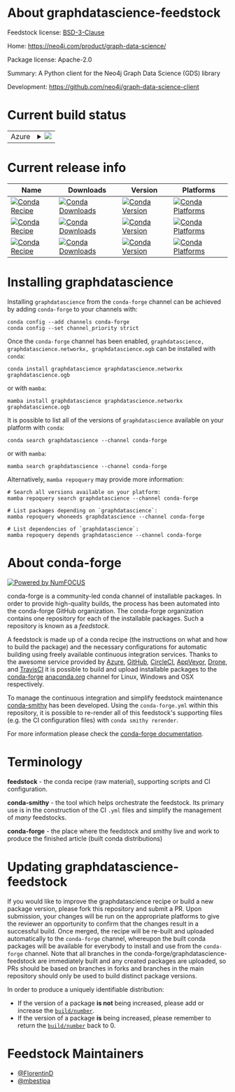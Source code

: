 About graphdatascience-feedstock
================================

Feedstock license: [BSD-3-Clause](https://github.com/conda-forge/graphdatascience-feedstock/blob/main/LICENSE.txt)

Home: https://neo4j.com/product/graph-data-science/

Package license: Apache-2.0

Summary: A Python client for the Neo4j Graph Data Science (GDS) library

Development: https://github.com/neo4j/graph-data-science-client

Current build status
====================


<table>
    
  <tr>
    <td>Azure</td>
    <td>
      <details>
        <summary>
          <a href="https://dev.azure.com/conda-forge/feedstock-builds/_build/latest?definitionId=22162&branchName=main">
            <img src="https://dev.azure.com/conda-forge/feedstock-builds/_apis/build/status/graphdatascience-feedstock?branchName=main">
          </a>
        </summary>
        <table>
          <thead><tr><th>Variant</th><th>Status</th></tr></thead>
          <tbody><tr>
              <td>linux_64</td>
              <td>
                <a href="https://dev.azure.com/conda-forge/feedstock-builds/_build/latest?definitionId=22162&branchName=main">
                  <img src="https://dev.azure.com/conda-forge/feedstock-builds/_apis/build/status/graphdatascience-feedstock?branchName=main&jobName=linux&configuration=linux%20linux_64_" alt="variant">
                </a>
              </td>
            </tr><tr>
              <td>osx_64</td>
              <td>
                <a href="https://dev.azure.com/conda-forge/feedstock-builds/_build/latest?definitionId=22162&branchName=main">
                  <img src="https://dev.azure.com/conda-forge/feedstock-builds/_apis/build/status/graphdatascience-feedstock?branchName=main&jobName=osx&configuration=osx%20osx_64_" alt="variant">
                </a>
              </td>
            </tr><tr>
              <td>win_64</td>
              <td>
                <a href="https://dev.azure.com/conda-forge/feedstock-builds/_build/latest?definitionId=22162&branchName=main">
                  <img src="https://dev.azure.com/conda-forge/feedstock-builds/_apis/build/status/graphdatascience-feedstock?branchName=main&jobName=win&configuration=win%20win_64_" alt="variant">
                </a>
              </td>
            </tr>
          </tbody>
        </table>
      </details>
    </td>
  </tr>
</table>

Current release info
====================

| Name | Downloads | Version | Platforms |
| --- | --- | --- | --- |
| [![Conda Recipe](https://img.shields.io/badge/recipe-graphdatascience-green.svg)](https://anaconda.org/conda-forge/graphdatascience) | [![Conda Downloads](https://img.shields.io/conda/dn/conda-forge/graphdatascience.svg)](https://anaconda.org/conda-forge/graphdatascience) | [![Conda Version](https://img.shields.io/conda/vn/conda-forge/graphdatascience.svg)](https://anaconda.org/conda-forge/graphdatascience) | [![Conda Platforms](https://img.shields.io/conda/pn/conda-forge/graphdatascience.svg)](https://anaconda.org/conda-forge/graphdatascience) |
| [![Conda Recipe](https://img.shields.io/badge/recipe-graphdatascience.networkx-green.svg)](https://anaconda.org/conda-forge/graphdatascience.networkx) | [![Conda Downloads](https://img.shields.io/conda/dn/conda-forge/graphdatascience.networkx.svg)](https://anaconda.org/conda-forge/graphdatascience.networkx) | [![Conda Version](https://img.shields.io/conda/vn/conda-forge/graphdatascience.networkx.svg)](https://anaconda.org/conda-forge/graphdatascience.networkx) | [![Conda Platforms](https://img.shields.io/conda/pn/conda-forge/graphdatascience.networkx.svg)](https://anaconda.org/conda-forge/graphdatascience.networkx) |
| [![Conda Recipe](https://img.shields.io/badge/recipe-graphdatascience.ogb-green.svg)](https://anaconda.org/conda-forge/graphdatascience.ogb) | [![Conda Downloads](https://img.shields.io/conda/dn/conda-forge/graphdatascience.ogb.svg)](https://anaconda.org/conda-forge/graphdatascience.ogb) | [![Conda Version](https://img.shields.io/conda/vn/conda-forge/graphdatascience.ogb.svg)](https://anaconda.org/conda-forge/graphdatascience.ogb) | [![Conda Platforms](https://img.shields.io/conda/pn/conda-forge/graphdatascience.ogb.svg)](https://anaconda.org/conda-forge/graphdatascience.ogb) |

Installing graphdatascience
===========================

Installing `graphdatascience` from the `conda-forge` channel can be achieved by adding `conda-forge` to your channels with:

```
conda config --add channels conda-forge
conda config --set channel_priority strict
```

Once the `conda-forge` channel has been enabled, `graphdatascience, graphdatascience.networkx, graphdatascience.ogb` can be installed with `conda`:

```
conda install graphdatascience graphdatascience.networkx graphdatascience.ogb
```

or with `mamba`:

```
mamba install graphdatascience graphdatascience.networkx graphdatascience.ogb
```

It is possible to list all of the versions of `graphdatascience` available on your platform with `conda`:

```
conda search graphdatascience --channel conda-forge
```

or with `mamba`:

```
mamba search graphdatascience --channel conda-forge
```

Alternatively, `mamba repoquery` may provide more information:

```
# Search all versions available on your platform:
mamba repoquery search graphdatascience --channel conda-forge

# List packages depending on `graphdatascience`:
mamba repoquery whoneeds graphdatascience --channel conda-forge

# List dependencies of `graphdatascience`:
mamba repoquery depends graphdatascience --channel conda-forge
```


About conda-forge
=================

[![Powered by
NumFOCUS](https://img.shields.io/badge/powered%20by-NumFOCUS-orange.svg?style=flat&colorA=E1523D&colorB=007D8A)](https://numfocus.org)

conda-forge is a community-led conda channel of installable packages.
In order to provide high-quality builds, the process has been automated into the
conda-forge GitHub organization. The conda-forge organization contains one repository
for each of the installable packages. Such a repository is known as a *feedstock*.

A feedstock is made up of a conda recipe (the instructions on what and how to build
the package) and the necessary configurations for automatic building using freely
available continuous integration services. Thanks to the awesome service provided by
[Azure](https://azure.microsoft.com/en-us/services/devops/), [GitHub](https://github.com/),
[CircleCI](https://circleci.com/), [AppVeyor](https://www.appveyor.com/),
[Drone](https://cloud.drone.io/welcome), and [TravisCI](https://travis-ci.com/)
it is possible to build and upload installable packages to the
[conda-forge](https://anaconda.org/conda-forge) [anaconda.org](https://anaconda.org/)
channel for Linux, Windows and OSX respectively.

To manage the continuous integration and simplify feedstock maintenance
[conda-smithy](https://github.com/conda-forge/conda-smithy) has been developed.
Using the ``conda-forge.yml`` within this repository, it is possible to re-render all of
this feedstock's supporting files (e.g. the CI configuration files) with ``conda smithy rerender``.

For more information please check the [conda-forge documentation](https://conda-forge.org/docs/).

Terminology
===========

**feedstock** - the conda recipe (raw material), supporting scripts and CI configuration.

**conda-smithy** - the tool which helps orchestrate the feedstock.
                   Its primary use is in the construction of the CI ``.yml`` files
                   and simplify the management of *many* feedstocks.

**conda-forge** - the place where the feedstock and smithy live and work to
                  produce the finished article (built conda distributions)


Updating graphdatascience-feedstock
===================================

If you would like to improve the graphdatascience recipe or build a new
package version, please fork this repository and submit a PR. Upon submission,
your changes will be run on the appropriate platforms to give the reviewer an
opportunity to confirm that the changes result in a successful build. Once
merged, the recipe will be re-built and uploaded automatically to the
`conda-forge` channel, whereupon the built conda packages will be available for
everybody to install and use from the `conda-forge` channel.
Note that all branches in the conda-forge/graphdatascience-feedstock are
immediately built and any created packages are uploaded, so PRs should be based
on branches in forks and branches in the main repository should only be used to
build distinct package versions.

In order to produce a uniquely identifiable distribution:
 * If the version of a package **is not** being increased, please add or increase
   the [``build/number``](https://docs.conda.io/projects/conda-build/en/latest/resources/define-metadata.html#build-number-and-string).
 * If the version of a package **is** being increased, please remember to return
   the [``build/number``](https://docs.conda.io/projects/conda-build/en/latest/resources/define-metadata.html#build-number-and-string)
   back to 0.

Feedstock Maintainers
=====================

* [@FlorentinD](https://github.com/FlorentinD/)
* [@mbestipa](https://github.com/mbestipa/)

